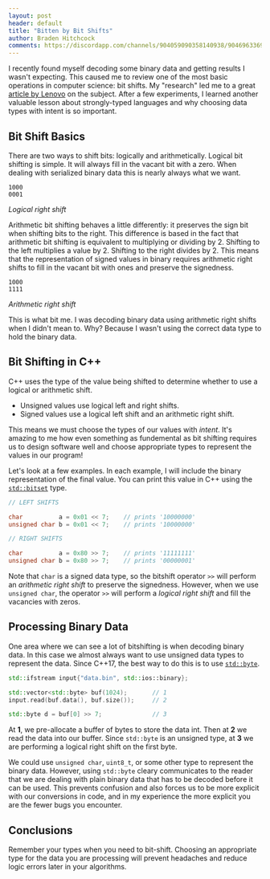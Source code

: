 ```yaml
---
layout: post
header: default
title: "Bitten by Bit Shifts"
author: Braden Hitchcock
comments: https://discordapp.com/channels/904059090358140938/904696336933339156/1279425530701021245
---
```


I recently found myself decoding some binary data and getting results I wasn't
expecting. This caused me to review one of the most basic operations in computer
science: bit shifts. My "research" led me to a great [article by Lenovo] on the
subject. After a few experiments, I learned another valuable lesson about
strongly-typed languages and why choosing data types with intent is so
important.

## Bit Shift Basics

There are two ways to shift bits: logically and arithmetically. Logical bit
shifting is simple. It will always fill in the vacant bit with a zero. When
dealing with serialized binary data this is nearly always what we want.

```text
1000
0001
```

_Logical right shift_

Arithmetic bit shifting behaves a little differently: it preserves the sign bit
when shifting bits to the right. This difference is based in the fact that
arithmetic bit shifting is equivalent to multiplying or dividing by 2. Shifting
to the left multiplies a value by 2. Shifting to the right divides by 2. This
means that the representation of signed values in binary requires arithmetic
right shifts to fill in the vacant bit with ones and preserve the signedness.

```text
1000
1111
```

_Arithmetic right shift_

This is what bit me. I was decoding binary data using arithmetic right shifts
when I didn't mean to. Why? Because I wasn't using the correct data type to hold
the binary data.

## Bit Shifting in C++

C++ uses the type of the value being shifted to determine whether to use a
logical or arithmetic shift.

- Unsigned values use logical left and right shifts.
- Signed values use a logical left shift and an arithmetic right shift.

This means we must choose the types of our values with _intent_. It's amazing to
me how even something as fundemental as bit shifting requires us to design
software well and choose appropriate types to represent the values in our
program!

Let's look at a few examples. In each example, I will include the binary
representation of the final value. You can print this value in C++ using the
[`std::bitset`] type.

```cpp
// LEFT SHIFTS

char          a = 0x01 << 7;    // prints '10000000'
unsigned char b = 0x01 << 7;    // prints '10000000'

// RIGHT SHIFTS

char          a = 0x80 >> 7;    // prints '11111111'
unsigned char b = 0x80 >> 7;    // prints '00000001'
```

Note that `char` is a signed data type, so the bitshift operator `>>` will
perform an _arithmetic right shift_ to preserve the signedness. However, when we
use `unsigned char`, the operator `>>` will perform a _logical right shift_ and
fill the vacancies with zeros.

## Processing Binary Data

One area where we can see a lot of bitshifting is when decoding binary data. In
this case we almost always want to use unsigned data types to represent the
data. Since C++17, the best way to do this is to use [`std::byte`].

```cpp
std::ifstream input{"data.bin", std::ios::binary};

std::vector<std::byte> buf(1024);       // 1
input.read(buf.data(), buf.size());     // 2

std::byte d = buf[0] >> 7;              // 3
```

At **1**, we pre-allocate a buffer of bytes to store the data int. Then at **2**
we read the data into our buffer. Since `std::byte` is an unsigned type, at
**3** we are performing a logical right shift on the first byte.

We could use `unsigned char`, `uint8_t`, or some other type to represent the
binary data. However, using `std::byte` cleary communicates to the reader that
we are dealing with plain binary data that has to be decoded before it can be
used. This prevents confusion and also forces us to be more explicit with our
conversions in code, and in my experience the more explicit you are the fewer
bugs you encounter.

## Conclusions

Remember your types when you need to bit-shift. Choosing an appropriate type for
the data you are processing will prevent headaches and reduce logic errors later
in your algorithms.

<!-- prettier-ignore-start -->

[article by Lenovo]: https://www.lenovo.com/gb/en/glossary/bit-shift/
[bit shift operators]: https://en.cppreference.com/w/cpp/language/operator_arithmetic 
[`std::bitset`]: https://en.cppreference.com/w/cpp/utility/bitset
[`std::byte`]: https://en.cppreference.com/w/cpp/types/byte

<!-- prettier-ignore-end -->
